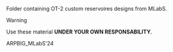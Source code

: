 Folder containing OT-2 custom reservoires designs from MLabS.

> [!WARNING]
> Use these material **UNDER YOUR OWN RESPONSABILITY**.


 ARPBIG_MLabS'24

